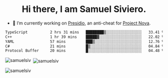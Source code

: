 <h1 align="center">Hi there, I am Samuel Siviero.</h1>

- 🔭 I’m currently working on [Presidio](https://presidio.ac), an anti-cheat for [Project Nova](https://discord.gg/novafn).

<!--START_SECTION:waka-->

```txt
TypeScript          2 hrs 31 mins   ████████▒░░░░░░░░░░░░░░░░   33.41 %
C++                 1 hr 39 mins    █████▓░░░░░░░░░░░░░░░░░░░   22.02 %
YAML                57 mins         ███▒░░░░░░░░░░░░░░░░░░░░░   12.76 %
C#                  21 mins         █▒░░░░░░░░░░░░░░░░░░░░░░░   04.84 %
Protocol Buffer     20 mins         █░░░░░░░░░░░░░░░░░░░░░░░░   04.48 %
```

<!--END_SECTION:waka-->

<p><img align="left" src="https://github-readme-stats.vercel.app/api/top-langs?username=samuelsiv&show_icons=true&locale=en&layout=compact&theme=radical" alt="samuelsiv" /></p>

<p>&nbsp;<img align="center" src="https://github-readme-stats.vercel.app/api?username=samuelsiv&show_icons=true&locale=en&theme=radical" alt="samuelsiv" /></p>
<p align="left"> <img src="https://komarev.com/ghpvc/?username=samuelsiv&label=Profile%20views&color=0e75b6&style=flat" alt="samuelsiv" /> </p>
